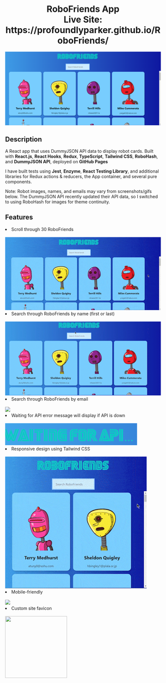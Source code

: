 <h1 align='center'>RoboFriends App<br>
  Live Site: https://profoundlyparker.github.io/RoboFriends/
</h1>

![robofriends](src/Readme-imgs/robofriends.png)

## Description
<p>A React app that uses DummyJSON API data to display robot cards. Built with <strong>React.js</strong>, <strong>React Hooks</strong>, <strong>Redux</strong>, <strong>TypeScript</strong>, <strong>Tailwind CSS</strong>, <strong>RoboHash</strong>, and <strong>DummyJSON API</strong>, deployed on <strong>GitHub Pages</strong></p>
<p>I have built tests using <strong>Jest</strong>, <strong>Enzyme</strong>, <strong>React Testing Library</strong>, and additional libraries for Redux actions & reducers, the App container, and several pure components.</p>

<p>Note: Robot images, names, and emails may vary from screenshots/gifs below. The DummyJSON API recently updated their API data, so I switched to using RoboHash for images for theme continuity.</p>

## Features
<li>Scroll through 30 RoboFriends</li><br>
<img src='src/Readme-imgs/robots-scroll_AdobeExpress-min.gif'>
<li>Search through RoboFriends by name (first or last)</li><br>
<img src='src/Readme-imgs/robots-name-search_AdobeExpress.gif'>
<li>Search through RoboFriends by email</li><br>
<img src='src/Readme-imgs/robots-email-search_AdobeExpress.gif'>
<li>Waiting for API error message will display if API is down</li><br>
<img src='src/Readme-imgs/robofriends-api.png'>
<li>Responsive design using Tailwind CSS</li><br>
<img src='src/Readme-imgs/robots-responsive_AdobeExpress-min.gif'>
<li>Mobile-friendly</li><br>
<img src='src/Readme-imgs/robots-mobile-min.gif'>
<li>Custom site favicon</li><br>
<img src='public/favicon.ico' height='200' width='200'>



